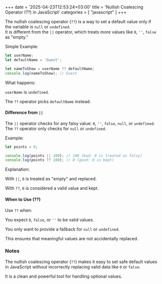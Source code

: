 +++
date = '2025-04-23T12:53:24+03:00'
title = 'Nullish Coalescing Operator (??) in JavaScript'
categories = [ "javascript" ]
+++

The nullish coalescing operator (`??`) is a way to set a default value  only if the variable is `null` or `undefined`.  
It is different from the `||` operator, which treats more values like `0`, `''`, `false` as "empty."

Simple Example:

```javascript
let userName;
let defaultName = 'Guest';

let nameToShow = userName ?? defaultName;
console.log(nameToShow); // Guest
```

What happens:

`userName` is `undefined`.

The `??` operator picks `defaultName` instead.


#### Difference from `||`

The `||` operator checks for any falsy value: `0`, `''`, `false`, `null`, or `undefined`.  
The `??` operator only checks for `null` or `undefined`.

Example:

```javascript
let points = 0;

console.log(points || 100); // 100 (bad: 0 is treated as falsy)
console.log(points ?? 100); // 0 (good: 0 is kept)
```

Explanation:

With `||`, `0` is treated as "empty" and replaced.

With `??`, `0` is considered a valid value and kept.


#### When to Use (??)

Use `??` when:

You expect `0`, `false`, or `''` to be valid values.

You only want to provide a fallback for `null` or `undefined`.

This ensures that meaningful values are not accidentally replaced.


### Notes

The nullish coalescing operator (`??`) makes it easy to set safe default values in JavaScript without incorrectly replacing valid data like `0` or `false`.  

It is a clean and powerful tool for handling optional values.